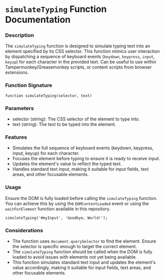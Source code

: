 # `simulateTyping` Function Documentation

### Description

The `simulateTyping` function is designed to simulate typing text into an element specified by its CSS selector. This function mimics user interaction by dispatching a sequence of keyboard events (`keydown`, `keypress`, `input`, `keyup`) for each character in the provided text. Can be useful to use within Tampermonkey/Greasemonkey scripts, or content scripts from browser extensions.

### Function Signature

```
function simulateTyping(selector, text)
```

### Parameters

- selector (string): The CSS selector of the element to type into.
- text (string): The text to be typed into the element.

### Features

- Simulates the full sequence of keyboard events (keydown, keypress, input, keyup) for each character.
- Focuses the element before typing to ensure it is ready to receive input.
- Updates the element's value to reflect the typed text.
- Handles standard text input, making it suitable for input fields, text areas, and other focusable elements.

### Usage

Ensure the DOM is fully loaded before calling the `simulateTyping` function. You can achieve this by using the `DOMContentLoaded` event or using the `waitForElement` function available in this repository.

```
simulateTyping('#myInput', 'Goodbye, World!');
```

### Considerations

- The function uses `document.querySelector` to find the element. Ensure the selector is specific enough to target the correct element.
- The `simulateTyping` function should be called when the DOM is fully loaded to avoid issues with elements not yet being available.
- This function simulates standard text input and updates the element's value accordingly, making it suitable for input fields, text areas, and other focusable elements.
